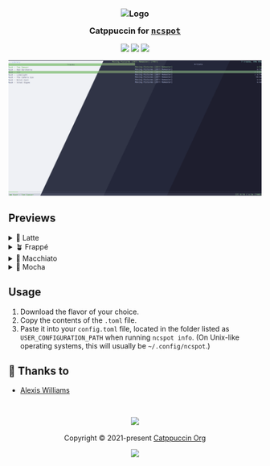 <h3 align="center">
	<img src="https://raw.githubusercontent.com/catppuccin/catppuccin/main/assets/logos/exports/1544x1544_circle.png" width="100" alt="Logo"/><br/>
	<img src="https://raw.githubusercontent.com/catppuccin/catppuccin/main/assets/misc/transparent.png" height="30" width="0px"/>
	Catppuccin for <a href="https://github.com/hrkfdn/ncspot"><tt>ncspot</tt></a>
	<img src="https://raw.githubusercontent.com/catppuccin/catppuccin/main/assets/misc/transparent.png" height="30" width="0px"/>
</h3>

<p align="center">
	<a href="https://github.com/typedrat/catppuccin-ncspot/stargazers"><img src="https://img.shields.io/github/stars/typedrat/catppuccin-ncspot?colorA=363a4f&colorB=b7bdf8&style=for-the-badge"></a>
	<a href="https://github.com/typedrat/catppuccin-ncspot/issues"><img src="https://img.shields.io/github/issues/typedrat/catppuccin-ncspot?colorA=363a4f&colorB=f5a97f&style=for-the-badge"></a>
	<a href="https://github.com/typedrat/catppuccin-ncspot/contributors"><img src="https://img.shields.io/github/contributors/typedrat/catppuccin-ncspot?colorA=363a4f&colorB=a6da95&style=for-the-badge"></a>
</p>

<p align="center">
	<img src="./assets/preview.webp"/>
</p>

## Previews

<details>
<summary>🌻 Latte</summary>
<img src="./assets/latte.webp"/>
</details>
<details>
<summary>🪴 Frappé</summary>
<img src="./assets/frappe.webp"/>
</details>
<details>
<summary>🌺 Macchiato</summary>
<img src="./assets/macchiato.webp"/>
</details>
<details>
<summary>🌿 Mocha</summary>
<img src="./assets/mocha.webp"/>
</details>

## Usage

1. Download the flavor of your choice.
2. Copy the contents of the `.toml` file.
3. Paste it into your `config.toml` file, located in the folder listed as `USER_CONFIGURATION_PATH` when running `ncspot info`. (On Unix-like operating systems, this will usually be `~/.config/ncspot`.)

## 💝 Thanks to

- [Alexis Williams](https://github.com/typedrat)

&nbsp;

<p align="center">
	<img src="https://raw.githubusercontent.com/catppuccin/catppuccin/main/assets/footers/gray0_ctp_on_line.svg?sanitize=true" />
</p>

<p align="center">
	Copyright &copy; 2021-present <a href="https://github.com/catppuccin" target="_blank">Catppuccin Org</a>
</p>

<p align="center">
	<a href="https://github.com/catppuccin/catppuccin/blob/main/LICENSE"><img src="https://img.shields.io/static/v1.svg?style=for-the-badge&label=License&message=MIT&logoColor=d9e0ee&colorA=363a4f&colorB=b7bdf8"/></a>
</p>
